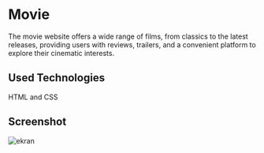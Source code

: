 <h1> Movie </h1>

The movie website offers a wide range of films, from classics to the latest releases, providing users with reviews, trailers, and a convenient platform to explore their cinematic interests.

<h2> Used Technologies </h2>

HTML and CSS

<h2>Screenshot</h2>

![ekran](https://github.com/volkanbasaran1/movie_site/assets/76842256/19984266-ec35-429e-aa0b-588f72e43653)